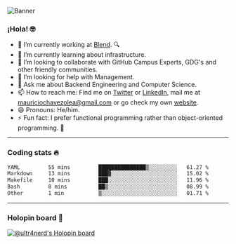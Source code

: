 ![Banner](banner.gif)
### ¡Hola! 🤓

- 🔭 I’m currently working at [Blend](https://blend.com/). 🔍
- 🌱 I’m currently learning about infrastructure.
- 👯 I’m looking to collaborate with GitHub Campus Experts, GDG's and other friendly communities.
- 🤔 I’m looking for help with Management.
- 💬 Ask me about Backend Engineering and Computer Science.
- 📫 How to reach me: Find me on [Twitter](https://twitter.com/ultr4nerd) or [LinkedIn](https://www.linkedin.com/in/ultr4nerd), mail me at [mauriciochavezolea@gmail.com](mailto:mauriciochavezolea@gmail.com) or go check my own [website](https://mauriciochavez.dev).
- 😄 Pronouns: He/him. 
- ⚡ Fun fact: I prefer functional programming rather than object-oriented programming. 🤭
---

### Coding stats 🔥

<!--START_SECTION:waka-->

```txt
YAML         55 mins         ███████████████▒░░░░░░░░░   61.27 %
Markdown     13 mins         ███▓░░░░░░░░░░░░░░░░░░░░░   15.02 %
Makefile     10 mins         ███░░░░░░░░░░░░░░░░░░░░░░   11.96 %
Bash         8 mins          ██▒░░░░░░░░░░░░░░░░░░░░░░   08.99 %
Other        1 min           ▒░░░░░░░░░░░░░░░░░░░░░░░░   01.71 %
```

<!--END_SECTION:waka-->

---

### Holopin board 🦖

[![@ultr4nerd's Holopin board](https://holopin.me/ultr4nerd)](https://holopin.io/@ultr4nerd)
